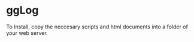 ggLog
=====

To Install, copy the neccesary scripts and html documents into a folder of your web server.
